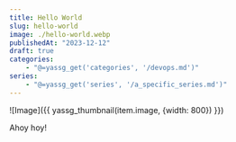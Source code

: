 ```yaml
---
title: Hello World
slug: hello-world
image: ./hello-world.webp
publishedAt: "2023-12-12"
draft: true
categories:
    - "@=yassg_get('categories', '/devops.md')"
series:
    - "@=yassg_get('series', '/a_specific_series.md')"
---
```


![Image]({{ yassg_thumbnail(item.image, {width: 800}) }})

Ahoy hoy!
